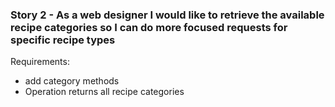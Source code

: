 ### Story 2 - As a web designer I would like to retrieve the available recipe categories so I can do more focused requests for specific recipe types

Requirements: 
- add category methods
- Operation returns all recipe categories
